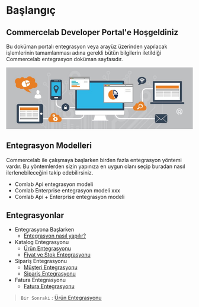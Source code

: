 # Başlangıç

## Commercelab Developer Portal'e Hoşgeldiniz

Bu doküman portalı entegrasyon veya arayüz üzerinden yapılacak işlemlerinin tamamlanması adına gerekli bütün bilgilerin iletildiği Commercelab entegrasyon doküman sayfasıdır.

![screenshot](../m/integration.jpeg)


## Entegrasyon Modelleri

Commercelab ile çalışmaya başlarken birden fazla entegrasyon yöntemi vardır. Bu yöntemlerden sizin yapınıza en uygun olanı seçip buradan nasıl ilerlenebileceğini takip edebilirsiniz.

* Comlab Api entegrasyon modeli
* Comlab Enterprise entegrasyon modeli xxx
* Comlab Api + Enterprise entegrasyon modeli

## Entegrasyonlar

* Entegrasyona Başlarken
    * [Entegrasyon nasıl yapılır?](Integration/Index.md)
* Katalog Entegrasyonu
    * [Ürün Entegrasyonu](Integration/Catalog/Product.md)
    * [Fiyat ve Stok Entegrasyonu](Integration/Catalog/PriceStock.md)    
* Sipariş Entegrasyonu
    * [Müşteri Entegrasyonu](Integration/Customer.md)
    * [Sipariş Entegrasyonu](Integration/Customer.md)
* Fatura Entegrasyonu
    * [Fatura Entegrasyonu](Integration/Invoice.md)



> `Bir Sonraki` : [Ürün Entegrasyonu](Integration/Catalog/Product.md)


